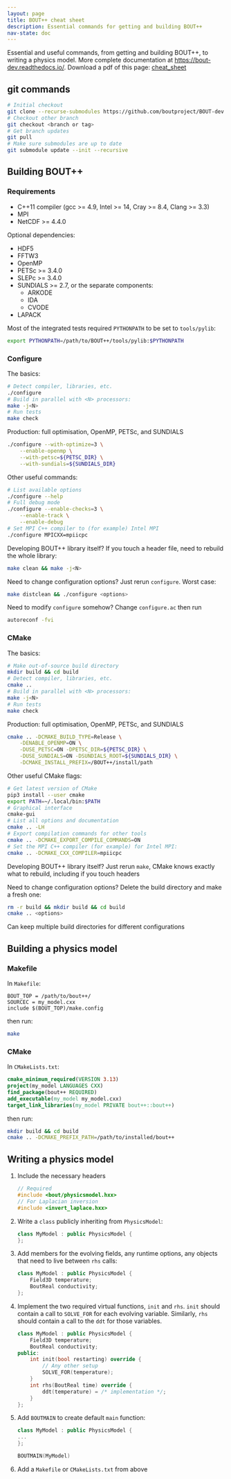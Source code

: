```yaml
---
layout: page
title: BOUT++ cheat sheet
description: Essential commands for getting and building BOUT++
nav-state: doc
---
```


Essential and useful commands, from getting and building BOUT++, to
writing a physics model. More complete documentation at
<https://bout-dev.readthedocs.io/>. Download a pdf of this page:
[cheat_sheet](cheat_sheet.pdf)

## git commands

```bash
# Initial checkout
git clone --recurse-submodules https://github.com/boutproject/BOUT-dev.git
# Checkout other branch
git checkout <branch or tag>
# Get branch updates
git pull
# Make sure submodules are up to date
git submodule update --init --recursive
```

## Building BOUT++

### Requirements

- C++11 compiler (gcc >= 4.9, Intel >= 14, Cray >= 8.4, Clang >= 3.3)
- MPI
- NetCDF >= 4.4.0

Optional dependencies:

* HDF5
* FFTW3
* OpenMP
* PETSc >= 3.4.0
* SLEPc >= 3.4.0
* SUNDIALS >= 2.7, or the separate components:
    * ARKODE
    * IDA
    * CVODE
* LAPACK

Most of the integrated tests required `PYTHONPATH` to be set to
`tools/pylib`:

```bash
export PYTHONPATH=/path/to/BOUT++/tools/pylib:$PYTHONPATH
```

### Configure

The basics:

```bash
# Detect compiler, libraries, etc.
./configure
# Build in parallel with <N> processors:
make -j<N>
# Run tests
make check
```

Production: full optimisation, OpenMP, PETSc, and SUNDIALS

```bash
./configure --with-optimize=3 \
    --enable-openmp \
    --with-petsc=${PETSC_DIR} \
    --with-sundials=${SUNDIALS_DIR}
```

Other useful commands:

```bash
# List available options
./configure --help
# Full debug mode
./configure --enable-checks=3 \
    --enable-track \
    --enable-debug
# Set MPI C++ compiler to (for example) Intel MPI
./configure MPICXX=mpiicpc
```

Developing BOUT++ library itself? If you touch a header file, need to
rebuild the whole library:

```bash
make clean && make -j<N>
```

Need to change configuration options? Just rerun `configure`. Worst case:

```bash
make distclean && ./configure <options>
```

Need to modify `configure` somehow? Change `configure.ac` then run

```bash
autoreconf -fvi
```

### CMake

The basics:

```bash
# Make out-of-source build directory
mkdir build && cd build
# Detect compiler, libraries, etc.
cmake ..
# Build in parallel with <N> processors:
make -j<N>
# Run tests
make check
```

Production: full optimisation, OpenMP, PETSc, and SUNDIALS

```bash
cmake .. -DCMAKE_BUILD_TYPE=Release \
    -DENABLE_OPENMP=ON \
    -DUSE_PETSC=ON -DPETSC_DIR=${PETSC_DIR} \
    -DUSE_SUNDIALS=ON -DSUNDIALS_ROOT=${SUNDIALS_DIR} \
    -DCMAKE_INSTALL_PREFIX=/BOUT++/install/path
```

Other useful CMake flags:

```bash
# Get latest version of CMake
pip3 install --user cmake
export PATH=~/.local/bin:$PATH
# Graphical interface
cmake-gui
# List all options and documentation
cmake .. -LH
# Export compilation commands for other tools
cmake .. -DCMAKE_EXPORT_COMPILE_COMMANDS=ON
# Set the MPI C++ compiler (for example) for Intel MPI:
cmake .. -DCMAKE_CXX_COMPILER=mpiicpc
```

Developing BOUT++ library itself? Just rerun `make`, CMake knows
exactly what to rebuild, including if you touch headers

Need to change configuration options? Delete the build directory and
make a fresh one:

```bash
rm -r build && mkdir build && cd build
cmake .. <options>
```

Can keep multiple build directories for different configurations

## Building a physics model

### Makefile

In `Makefile`:

```make
BOUT_TOP = /path/to/bout++/
SOURCEC = my_model.cxx
include $(BOUT_TOP)/make.config
```
then run:
```bash
make
```

### CMake

In `CMakeLists.txt`:

```cmake
cmake_minimum_required(VERSION 3.13)
project(my_model LANGUAGES CXX)
find_package(bout++ REQUIRED)
add_executable(my_model my_model.cxx)
target_link_libraries(my_model PRIVATE bout++::bout++)
```

then run:

```bash
mkdir build && cd build
cmake .. -DCMAKE_PREFIX_PATH=/path/to/installed/bout++
```


## Writing a physics model

1. Include the necessary headers

   ```cpp
   // Required
   #include <bout/physicsmodel.hxx>
   // For Laplacian inversion
   #include <invert_laplace.hxx>
   ```

2. Write a `class` publicly inheriting from `PhysicsModel`:

    ```cpp
    class MyModel : public PhysicsModel {
    };
    ```

3. Add members for the evolving fields, any runtime options, any
   objects that need to live between `rhs` calls:

    ```cpp
    class MyModel : public PhysicsModel {
        Field3D temperature;
        BoutReal conductivity;
    };
    ```

4. Implement the two required virtual functions, `init` and
   `rhs`. `init` should contain a call to `SOLVE_FOR` for each
   evolving variable. Similarly, `rhs` should contain a call to the
   `ddt` for those variables.

    ```cpp
    class MyModel : public PhysicsModel {
        Field3D temperature;
        BoutReal conductivity;
    public:
        int init(bool restarting) override {
            // Any other setup
            SOLVE_FOR(temperature);
        }
        int rhs(BoutReal time) override {
            ddt(temperature) = /* implementation */;
        }
    };
    ```

5. Add `BOUTMAIN` to create default `main` function:

    ```cpp
    class MyModel : public PhysicsModel {
    ...
    };
    
    BOUTMAIN(MyModel)
    ```

6. Add a `Makefile` or `CMakeLists.txt` from above
